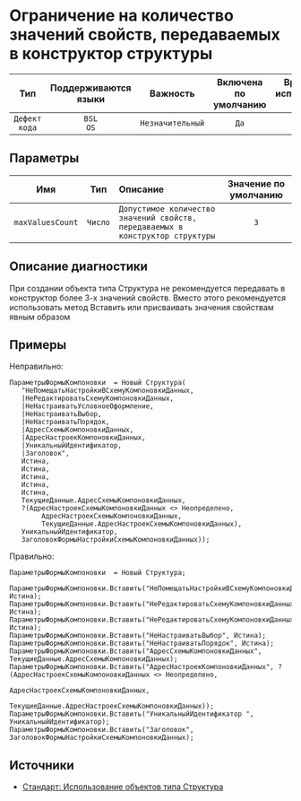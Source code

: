 # Ограничение на количество значений свойств, передаваемых в конструктор структуры

| Тип | Поддерживаются<br/>языки | Важность | Включена<br/>по умолчанию | Время на<br/>исправление (мин) | Тэги |
| :-: | :-: | :-: | :-: | :-: | :-: |
| `Дефект кода` | `BSL`<br/>`OS` | `Незначительный` | `Да` | `10` | `standard`<br/>`brainoverload` |

## Параметры 

| Имя | Тип | Описание | Значение по умолчанию |
| :-: | :-: | :-- | :-: |
| `maxValuesCount` | `Число` | ```Допустимое количество значений свойств, передаваемых в конструктор структуры``` | ```3``` |

<!-- Блоки выше заполняются автоматически, не трогать -->
## Описание диагностики

При создании объекта типа Структура не рекомендуется передавать в конструктор более 3-х значений свойств.
Вместо этого рекомендуется использовать метод Вставить или присваивать значения свойствам явным образом

## Примеры

Неправильно:

```bsl
ПараметрыФормыКомпоновки  = Новый Структура(
   "НеПомещатьНастройкиВСхемуКомпоновкиДанных,
   |НеРедактироватьСхемуКомпоновкиДанных,
   |НеНастраиватьУсловноеОформление,
   |НеНастраиватьВыбор,
   |НеНастраиватьПорядок,
   |АдресСхемыКомпоновкиДанных,
   |АдресНастроекКомпоновкиДанных,
   |УникальныйИдентификатор,
   |Заголовок",
   Истина,
   Истина,
   Истина,
   Истина,
   Истина,
   ТекущиеДанные.АдресСхемыКомпоновкиДанных,
   ?(АдресНастроекСхемыКомпоновкиДанных <> Неопределено,
        АдресНастроекСхемыКомпоновкиДанных,
        ТекущиеДанные.АдресНастроекСхемыКомпоновкиДанных),
   УникальныйИдентификатор,
   ЗаголовокФормыНастройкиСхемыКомпоновкиДанных));
```

Правильно:

```bsl
ПараметрыФормыКомпоновки  = Новый Структура;

ПараметрыФормыКомпоновки.Вставить("НеПомещатьНастройкиВСхемуКомпоновкиДанных", Истина);
ПараметрыФормыКомпоновки.Вставить("НеРедактироватьСхемуКомпоновкиДанных", Истина);
ПараметрыФормыКомпоновки.Вставить("НеРедактироватьСхемуКомпоновкиДанных", Истина);
ПараметрыФормыКомпоновки.Вставить("НеНастраиватьВыбор", Истина);
ПараметрыФормыКомпоновки.Вставить("НеНастраиватьПорядок", Истина);
ПараметрыФормыКомпоновки.Вставить("АдресСхемыКомпоновкиДанных", ТекущиеДанные.АдресСхемыКомпоновкиДанных);
ПараметрыФормыКомпоновки.Вставить("АдресНастроекКомпоновкиДанных", ?(АдресНастроекСхемыКомпоновкиДанных <> Неопределено,
                                                                                                                         АдресНастроекСхемыКомпоновкиДанных,
                                                                                                                         ТекущиеДанные.АдресНастроекСхемыКомпоновкиДанных));
ПараметрыФормыКомпоновки.Вставить("УникальныйИдентификатор ", УникальныйИдентификатор);
ПараметрыФормыКомпоновки.Вставить("Заголовок", ЗаголовокФормыНастройкиСхемыКомпоновкиДанных);
```

## Источники

* [Стандарт: Использование объектов типа Структура](https://its.1c.ru/db/v8std#content:693:hdoc)
